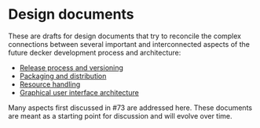 # Design documents

These are drafts for design documents that try to reconcile the complex connections between several important and interconnected aspects of the future decker development process and architecture:

-   [Release process and versioning](release-policy-page.md)
-   [Packaging and distribution](packaging-page.md)
-   [Resource handling](resource-handling-page.md)
-   [Graphical user interface architecture](gui-architecture-page.md)

Many aspects first discussed in #73 are addressed here. These documents are meant as a starting point for discussion and will evolve over time.
